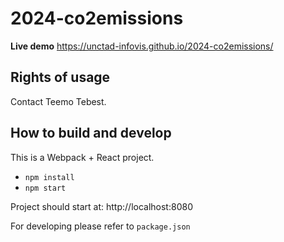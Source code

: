 # 2024-co2emissions

**Live demo** https://unctad-infovis.github.io/2024-co2emissions/

## Rights of usage

Contact Teemo Tebest.

## How to build and develop

This is a Webpack + React project.

* `npm install`
* `npm start`

Project should start at: http://localhost:8080

For developing please refer to `package.json`